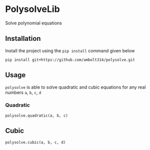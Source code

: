 # PolysolveLib
Solve polynomial equations

## Installation
Install the project using the `pip install` command given below

```
pip install git+https://github.com/ambolt314/polysolve.git
```

## Usage
`polysolve` is able to solve quadratic and cubic equations for any real numbers `a`, `b`, `c`, `d`

### Quadratic
```
polysolve.quadratic(a, b, c)
```

## Cubic
```
polysolve.cubic(a, b, c, d)
```
